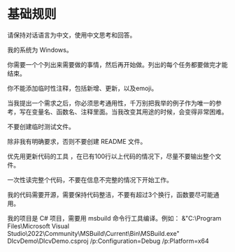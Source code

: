 # 基础规则

请保持对话语言为中文，使用中文思考和回答。

我的系统为 Windows。

你需要一个个列出来需要做的事情，然后再开始做。列出的每个任务都要做完才能结束。

你不能添加临时性注释，包括新增、更新，以及emoji。

当我提出一个需求之后，你必须思考通用性，千万别把我举的例子作为唯一的参考，写在变量名、函数名、注释里面。当我改变其用途的时候，会变得非常困难。

不要创建临时测试文件。

除非我有明确要求，否则不要创建 README 文件。

优先用更新代码的工具 ，在已有100行以上代码的情况下，尽量不要输出整个文件。

一次性读完整个代码，不要在信息不完整的情况下开始工作。

我的代码需要开源，需要保持代码整洁，不要有超过3个换行，函数要尽可能通用。

我的项目是 C# 项目，需要用 msbuild 命令行工具编译。例如：
&"C:\Program Files\Microsoft Visual Studio\2022\Community\MSBuild\Current\Bin\MSBuild.exe" DlcvDemo\DlcvDemo.csproj /p:Configuration=Debug /p:Platform=x64